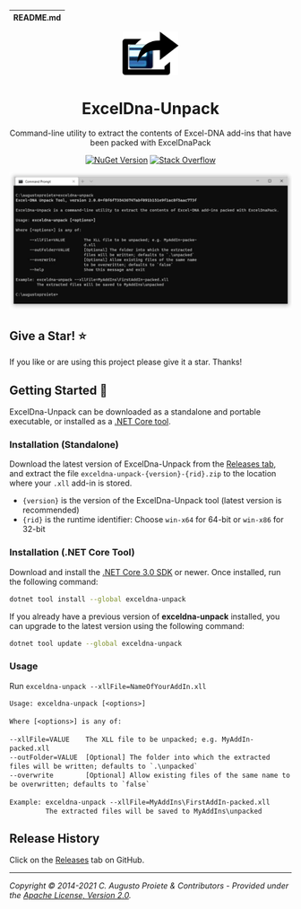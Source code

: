 | README.md |
|:---|

<div align="center">

<img src="assets/exceldna-unpack-nuget.png" alt="ExcelDna-Unpack" width="100" />

</div>

<h1 align="center">ExcelDna-Unpack</h1>
<div align="center">

Command-line utility to extract the contents of Excel-DNA add-ins that have been packed with ExcelDnaPack

[![NuGet Version](http://img.shields.io/nuget/v/exceldna-unpack.svg?style=flat)](https://www.nuget.org/packages/exceldna-unpack) [![Stack Overflow](https://img.shields.io/badge/stack%20overflow-excel--dna-orange.svg)](http://stackoverflow.com/questions/tagged/excel-dna)

![ExcelDna-Unpack Screenshot](assets/exceldna-unpack-screenshot.png)

</div>

## Give a Star! :star:

If you like or are using this project please give it a star. Thanks!

## Getting Started :rocket:

ExcelDna-Unpack can be downloaded as a standalone and portable executable, or installed as a [.NET Core tool](https://docs.microsoft.com/en-us/dotnet/core/tools/global-tools).

### Installation (Standalone)

Download the latest version of ExcelDna-Unpack from the [Releases tab](https://github.com/augustoproiete/exceldna-unpack/releases), and extract the file `exceldna-unpack-{version}-{rid}.zip` to the location where your `.xll` add-in is stored.

- `{version}` is the version of the ExcelDna-Unpack tool (latest version is recommended)
- `{rid}` is the runtime identifier: Choose `win-x64` for 64-bit or `win-x86` for 32-bit

### Installation (.NET Core Tool)

Download and install the [.NET Core 3.0 SDK](https://www.microsoft.com/net/download) or newer. Once installed, run the following command:

```bash
dotnet tool install --global exceldna-unpack
```

If you already have a previous version of **exceldna-unpack** installed, you can upgrade to the latest version using the following command:

```bash
dotnet tool update --global exceldna-unpack
```

### Usage

Run `exceldna-unpack --xllFile=NameOfYourAddIn.xll`

```
Usage: exceldna-unpack [<options>]

Where [<options>] is any of:

--xllFile=VALUE    The XLL file to be unpacked; e.g. MyAddIn-packed.xll
--outFolder=VALUE  [Optional] The folder into which the extracted files will be written; defaults to `.\unpacked`
--overwrite        [Optional] Allow existing files of the same name to be overwritten; defaults to `false`

Example: exceldna-unpack --xllFile=MyAddIns\FirstAddIn-packed.xll
         The extracted files will be saved to MyAddIns\unpacked
```

## Release History

Click on the [Releases](https://github.com/augustoproiete/exceldna-unpack/releases) tab on GitHub.

---

_Copyright &copy; 2014-2021 C. Augusto Proiete & Contributors - Provided under the [Apache License, Version 2.0](LICENSE)._
